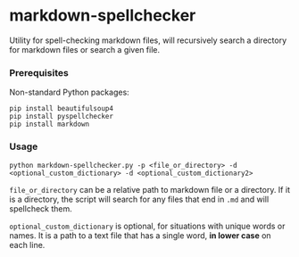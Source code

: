 # markdown-spellchecker
Utility for spell-checking markdown files, will recursively search a directory for markdown files or search a given file.

### Prerequisites
Non-standard Python packages:
```
pip install beautifulsoup4
pip install pyspellchecker
pip install markdown
```

### Usage

`python markdown-spellchecker.py -p <file_or_directory> -d <optional_custom_dictionary> -d <optional_custom_dictionary2>`

`file_or_directory` can be a relative path to markdown file or a directory. If it is a directory, the script will search for any files that end in `.md` and will spellcheck them.

`optional_custom_dictionary` is optional, for situations with unique words or names. It is a path to a text file that has a single word, <b>in lower case</b> on each line.
